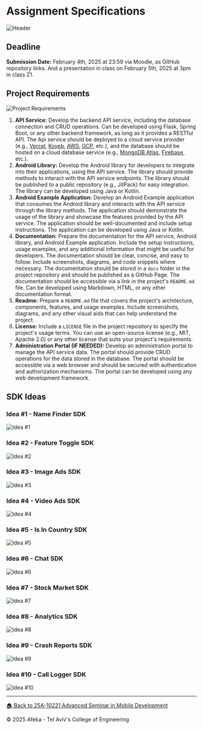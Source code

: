 # Assignment Specifications

![Header](output/slide-01.png)

## Deadline

**Submission Date:** February 4th, 2025 at 23:59 via Moodle, as GitHub repository links. And a presentation in class on February 5th, 2025 at 3pm in class Z1.

## Project Requirements

![Project Requirements](output/slide-02.png)

1. **API Service:** Develop the backend API service, including the database connection and CRUD operations. Can be developed using Flask, Spring Boot, or any other backend framework, as long as it provides a RESTful API. The Api service should be deployed to a cloud service provider (e.g., [Vercel](https://vercel.com/), [Koyeb](https://app.koyeb.com/), [AWS](https://aws.amazon.com/), [GCP](https://cloud.google.com/), etc.), and the database should be hosted on a cloud database service (e.g., [MongoDB Atlas](https://www.mongodb.com/products/platform/atlas-database), [Firebase](https://console.firebase.google.com/), etc.).
2. **Android Library:** Develop the Android library for developers to integrate into their applications, using the API service. The library should provide methods to interact with the API service endpoints. The library should be published to a public repository (e.g., JitPack) for easy integration. The library can be developed using Java or Kotlin.
3. **Android Example Application:** Develop an Android Example application that consumes the Android library and interacts with the API service through the library methods. The application should demonstrate the usage of the library and showcase the features provided by the API service. The application should be well-documented and include setup instructions. The application can be developed using Java or Kotlin.
4. **Documentation:** Prepare the documentation for the API service, Android library, and Android Example application. Include the setup instructions, usage examples, and any additional information that might be useful for developers. The documentation should be clear, concise, and easy to follow. Include screenshots, diagrams, and code snippets where necessary. The documentation should be stored in a `docs` folder in the project repository and should be published as a GitHub Page. The documentation should be accessible via a link in the project's `README.md` file. Can be developed using Markdown, HTML, or any other documentation format.
5. **Readme:** Prepare a `README.md` file that covers the project's architecture, components, features, and usage examples. Include screenshots, diagrams, and any other visual aids that can help understand the project.
6. **License:** Include a `LICENSE` file in the project repository to specify the project's usage terms. You can use an open-source license (e.g., MIT, Apache 2.0) or any other license that suits your project's requirements.
7. **Administration Portal (IF NEEDED):** Develop an administration portal to manage the API service data. The portal should provide CRUD operations for the data stored in the database. The portal should be accessible via a web browser and should be secured with authentication and authorization mechanisms. The portal can be developed using any web development framework.

## SDK Ideas

### Idea #1 - Name Finder SDK

![Idea #1](output/slide-03.png)

### Idea #2 - Feature Toggle SDK

![Idea #2](output/slide-04.png)

### Idea #3 - Image Ads SDK

![Idea #3](output/slide-05.png)

### Idea #4 - Video Ads SDK

![Idea #4](output/slide-06.png)

### Idea #5 - Is In Country SDK

![Idea #5](output/slide-07.png)

### Idea #6 - Chat SDK

![Idea #6](output/slide-08.png)

### Idea #7 - Stock Market SDK

![Idea #7](output/slide-09.png)

### Idea #8 - Analytics SDK

![Idea #8](output/slide-10.png)

### Idea #9 - Crash Reports SDK

![Idea #9](output/slide-11.png)

### Idea #10 - Call Logger SDK

![Idea #10](output/slide-12.png)

---

[🏠 Back to 25A-10221 Advanced Seminar in Mobile Development](../README.md)

© 2025 Afeka - Tel Aviv's College of Engineering
